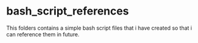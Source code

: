 # bash_script_references
This folders contains a simple bash script files that i have created so that i can reference them in future.
